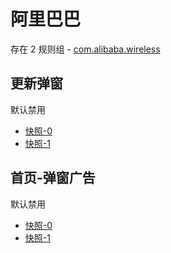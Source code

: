 # 阿里巴巴

存在 2 规则组 - [com.alibaba.wireless](/src/apps/com.alibaba.wireless.ts)

## 更新弹窗

默认禁用

- [快照-0](https://i.gkd.li/import/12684422)
- [快照-1](https://i.gkd.li/import/12684426)

## 首页-弹窗广告

默认禁用

- [快照-0](https://i.gkd.li/import/13683509)
- [快照-1](https://i.gkd.li/import/13683510)
